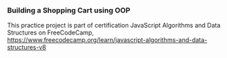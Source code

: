 ### Building a Shopping Cart using OOP

This practice project is part of certification JavaScript Algorithms and Data Structures on FreeCodeCamp,
https://www.freecodecamp.org/learn/javascript-algorithms-and-data-structures-v8
